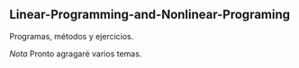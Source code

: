 ## Linear-Programming-and-Nonlinear-Programing

Programas, métodos y  ejercicios.

*Nota* Pronto agragaré varios temas.
